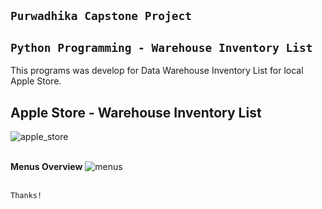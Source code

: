 ## **`Purwadhika Capstone Project`**
## **`Python Programming - Warehouse Inventory List`**

This programs was develop for Data Warehouse Inventory List for local Apple Store.

## **Apple Store - Warehouse Inventory List**
![apple_store](https://user-images.githubusercontent.com/94034809/162268125-7aba026b-7dad-4d3e-9b6d-a1cee0db09ac.jpg)

<br>**Menus Overview**
![menus](https://user-images.githubusercontent.com/94034809/162268084-af83539d-46ca-487c-8b18-f1b38752f5c3.jpg)

<br>`Thanks!`
